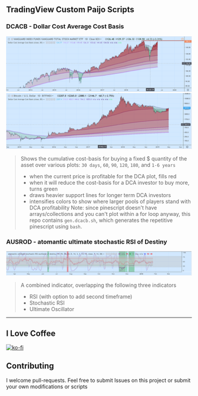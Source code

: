 ## TradingView Custom Paijo Scripts

### DCACB - Dollar Cost Average Cost Basis
![Alt text](img/dcacb_vti.png)
![Alt text](img/dcacb_btcusd.png)
> Shows the cumulative cost-basis for buying a fixed $ quantity of the asset over various plots: `30 days`, `60`, `90`, `120`, `180`, and `1-6 years` 
>    - when the current price is profitable for the DCA plot, fills red
>    - when it will reduce the cost-basis for a DCA investor to buy more, turns green
>    - draws heavier support lines for longer term DCA investors
>    - intensifies colors to show where larger pools of players stand with DCA profitability
Note: since pinescript doesn't have arrays/collections and you can't plot within a for loop anyway, this repo contains `gen.dcacb.sh`, which generates the repetitive pinescript using `bash`.

### AUSROD - atomantic ultimate stochastic RSI of Destiny
![Alt text](img/ausrod.png)
> A combined indicator, overlapping the following three indicators
>    - RSI (with option to add second timeframe)
>    - Stochastic RSI
>    - Ultimate Oscillator

---

## I Love Coffee

[![ko-fi](https://www.ko-fi.com/img/githubbutton_sm.svg)](https://ko-fi.com/awanisius)

## Contributing
I welcome pull-requests. Feel free to submit Issues on this project or submit your own modifications or scripts